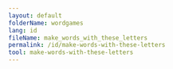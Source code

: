 ```yaml
---
layout: default
folderName: wordgames
lang: id
fileName: make_words_with_these_letters
permalink: /id/make-words-with-these-letters
tool: make-words-with-these-letters
---
```

